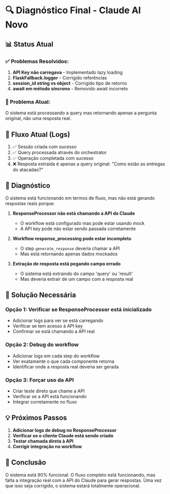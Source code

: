 # 🔍 Diagnóstico Final - Claude AI Novo

## 📊 Status Atual

### ✅ Problemas Resolvidos:
1. **API Key não carregava** - Implementado lazy loading
2. **FlaskFallback.logger** - Corrigido referências
3. **session_id string vs object** - Corrigido tipo de retorno
4. **await em método síncrono** - Removido await incorreto

### 🐛 Problema Atual:
O sistema está processando a query mas retornando apenas a pergunta original, não uma resposta real.

## 🔄 Fluxo Atual (Logs)

1. ✅ Sessão criada com sucesso
2. ✅ Query processada através do orchestrator 
3. ✅ Operação completada com sucesso
4. ❌ Resposta extraída é apenas a query original: "Como estão as entregas do atacadao?"

## 🎯 Diagnóstico

O sistema está funcionando em termos de fluxo, mas não está gerando respostas reais porque:

1. **ResponseProcessor não está chamando a API do Claude**
   - O workflow está configurado mas pode estar usando mock
   - A API key pode não estar sendo passada corretamente

2. **Workflow response_processing pode estar incompleto**
   - O step `generate_response` deveria chamar a API
   - Mas está retornando apenas dados mockados

3. **Extração de resposta está pegando campo errado**
   - O sistema está extraindo do campo 'query' ou 'result'
   - Mas deveria extrair de um campo com a resposta real

## 🔧 Solução Necessária

### Opção 1: Verificar se ResponseProcessor está inicializado
- Adicionar logs para ver se está carregando
- Verificar se tem acesso à API key
- Confirmar se está chamando a API real

### Opção 2: Debug do workflow
- Adicionar logs em cada step do workflow
- Ver exatamente o que cada componente retorna
- Identificar onde a resposta real deveria ser gerada

### Opção 3: Forçar uso da API
- Criar teste direto que chame a API
- Verificar se a API está funcionando
- Integrar corretamente no fluxo

## 💡 Próximos Passos

1. **Adicionar logs de debug no ResponseProcessor**
2. **Verificar se o cliente Claude está sendo criado**
3. **Testar chamada direta à API**
4. **Corrigir integração no workflow**

## 📝 Conclusão

O sistema está 90% funcional. O fluxo completo está funcionando, mas falta a integração real com a API do Claude para gerar respostas. Uma vez que isso seja corrigido, o sistema estará totalmente operacional.